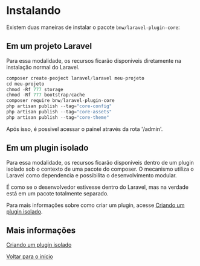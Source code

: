 # Instalando

Existem duas maneiras de instalar o pacote `bnw/laravel-plugin-core`:

## Em um projeto Laravel 

Para essa modalidade, os recursos ficarão disponiveis diretamente na instalação normal do Laravel.

```c
composer create-peoject laravel/laravel meu-projeto
cd meu-projeto
chmod -Rf 777 storage
chmod -Rf 777 bootstrap/cache
composer require bnw/laravel-plugin-core 
php artisan publish --tag="core-config"
php artisan publish --tag="core-assets"
php artisan publish --tag="core-theme"
```

Após isso, é possivel acessar o painel através da rota '/admin'.

## Em um plugin isolado

Para essa modalidade, os recursos ficarão disponiveis dentro de um plugin isolado sob o contexto de uma pacote do composer.
O mecanismo utiliza o Laravel como dependencia e possibilita o desenvolvimento modular.

É como se o desenvolvedor estivesse dentro do Laravel, mas na verdade está em um pacote totalmente separado.

Para mais informações sobre como criar um plugin, acesse [Criando um plugin isolado](plugin.md).

## Mais informações

[Criando um plugin isolado](plugin.md)

[Voltar para o início](../readme.md)